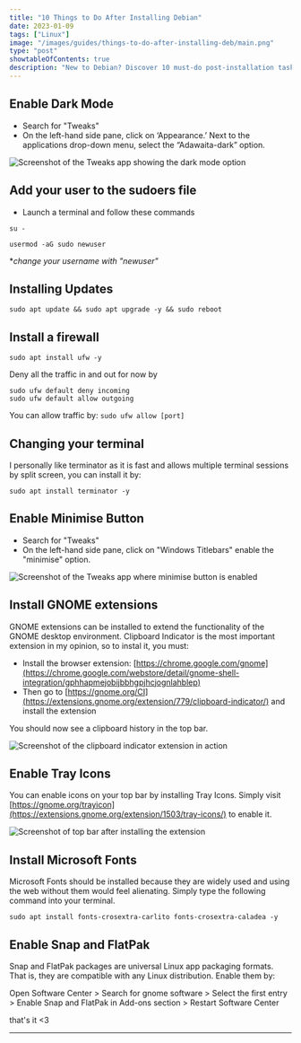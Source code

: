 ```yaml
---
title: "10 Things to Do After Installing Debian"
date: 2023-01-09
tags: ["Linux"]
image: "/images/guides/things-to-do-after-installing-deb/main.png"
type: "post"
showtableOfContents: true
description: "New to Debian? Discover 10 must-do post-installation tasks with our guide. Improve performance, security, and usability in no time"
---
```


## Enable Dark Mode 

- Search for "Tweaks" 
- On the left-hand side pane, click on ‘Appearance.’ Next to the applications drop-down menu, select the “Adawaita-dark” option.

![Screenshot of the Tweaks app showing the dark mode option](/images/guides/things-to-do-after-installing-deb/2022.png)

## Add your user to the sudoers file 

- Launch a terminal and follow these commands

```
su -
```
```
usermod -aG sudo newuser
```
**change your username with "newuser"* 

## Installing Updates 
``` 
sudo apt update && sudo apt upgrade -y && sudo reboot
```

## Install a firewall
```
sudo apt install ufw -y 
```
Deny all the traffic in and out for now by 

```
sudo ufw default deny incoming  
sudo ufw default allow outgoing
```
You can allow traffic by: ```sudo ufw allow [port]``` 

## Changing your terminal
I personally like terminator as it is fast and allows multiple terminal sessions by split screen, you can install it by: 
```
sudo apt install terminator -y 
```
## Enable Minimise Button

- Search for "Tweaks" 
- On the left-hand side pane, click on "Windows Titlebars" enable the "minimise" option.

![Screenshot of the Tweaks app where minimise button is enabled](/images/guides/things-to-do-after-installing-deb/2022_1.png)

## Install GNOME extensions
GNOME extensions can be installed to extend the functionality of the GNOME desktop environment. Clipboard Indicator is the most important extension in my opinion, so to instal it, you must:

- Install the browser extension: [https://chrome.google.com/gnome](https://chrome.google.com/webstore/detail/gnome-shell-integration/gphhapmejobijbbhgpjhcjognlahblep)
- Then go to [https://gnome.org/CI](https://extensions.gnome.org/extension/779/clipboard-indicator/) and install the extension

You should now see a clipboard history in the top bar.

![Screenshot of the clipboard indicator extension in action](/images/guides/things-to-do-after-installing-deb/2022_2.png)

## Enable Tray Icons

You can enable icons on your top bar by installing Tray Icons. Simply visit [https://gnome.org/trayicon](https://extensions.gnome.org/extension/1503/tray-icons/) to enable it.

![Screenshot of top bar after installing the extension](/images/guides/things-to-do-after-installing-deb/2022_3.png)

## Install Microsoft Fonts
Microsoft Fonts should be installed because they are widely used and using the web without them would feel alienating. Simply type the following command into your terminal.

```
sudo apt install fonts-crosextra-carlito fonts-crosextra-caladea -y 
```

## Enable Snap and FlatPak
Snap and FlatPak packages are universal Linux app packaging formats. That is, they are compatible with any Linux distribution. Enable them by: 

Open Software Center > Search for gnome software > Select the first entry > Enable Snap and FlatPak in Add-ons section > Restart Software Center

that's it <3

----
  